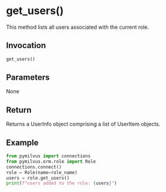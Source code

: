 # get_users()

This method lists all users associated with the current role.

## Invocation

```Python
get_users()
```

## Parameters

None

## Return

Returns a UserInfo object comprising a list of UserItem objects.

## Example

```Python
from pymilvus import connections
from pymilvus.orm.role import Role
connections.connect()
role = Role(name=role_name)
users = role.get_users()
print(f"users added to the role: {users}")
```